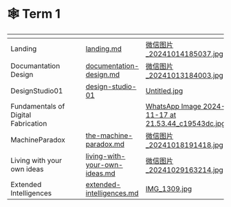 # 🕸️ Term 1

<table data-view="cards"><thead><tr><th></th><th></th><th></th><th data-hidden data-card-target data-type="content-ref"></th><th data-hidden data-card-cover data-type="files"></th></tr></thead><tbody><tr><td>Landing</td><td></td><td></td><td><a href="landing.md">landing.md</a></td><td><a href="../../.gitbook/assets/微信图片_20241014185037.jpg">微信图片_20241014185037.jpg</a></td></tr><tr><td>Documantation Design</td><td></td><td></td><td><a href="documentation-design.md">documentation-design.md</a></td><td><a href="../../.gitbook/assets/微信图片_20241013184003.jpg">微信图片_20241013184003.jpg</a></td></tr><tr><td>DesignStudio01</td><td></td><td></td><td><a href="design-studio-01/">design-studio-01</a></td><td><a href="../../.gitbook/assets/Untitled.jpg">Untitled.jpg</a></td></tr><tr><td>Fundamentals of Digital Fabrication</td><td></td><td></td><td></td><td><a href="../../.gitbook/assets/WhatsApp Image 2024-11-17 at 21.53.44_c19543dc.jpg">WhatsApp Image 2024-11-17 at 21.53.44_c19543dc.jpg</a></td></tr><tr><td>MachineParadox </td><td></td><td></td><td><a href="the-machine-paradox.md">the-machine-paradox.md</a></td><td><a href="../../.gitbook/assets/微信图片_20241018191418.jpg">微信图片_20241018191418.jpg</a></td></tr><tr><td>Living with your own ideas</td><td></td><td></td><td><a href="living-with-your-own-ideas.md">living-with-your-own-ideas.md</a></td><td><a href="../../.gitbook/assets/微信图片_20241029163214.jpg">微信图片_20241029163214.jpg</a></td></tr><tr><td>Extended Intelligences</td><td></td><td></td><td><a href="extended-intelligences.md">extended-intelligences.md</a></td><td><a href="../../.gitbook/assets/IMG_1309.jpg">IMG_1309.jpg</a></td></tr></tbody></table>

